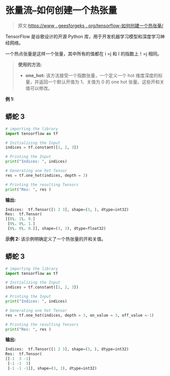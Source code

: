 # 张量流–如何创建一个热张量

> 原文:[https://www . geesforgeks . org/tensorflow-如何创建一个热张量/](https://www.geeksforgeeks.org/tensorflow-how-to-create-one-hot-tensor/)

TensorFlow 是谷歌设计的开源 Python 库，用于开发机器学习模型和深度学习神经网络。

一个热点张量是这样一个张量，其中所有的值都在 i =j 和 I 的指数上！=j 相同。

> **使用的方法:**
> 
> *   **one_hot:** 该方法接受一个指数张量，一个定义一个 hot 维度深度的标量，并返回一个默认开值为 1、关值为 0 的 one hot 张量。这些开和关值可以修改。

**例 1:**

## 蟒蛇 3

```py
# importing the library
import tensorflow as tf

# Initializing the Input
indices = tf.constant([1, 2, 3])

# Printing the Input
print("Indices: ", indices)

# Generating one hot Tensor
res = tf.one_hot(indices, depth = 3)

# Printing the resulting Tensors
print("Res: ", res )
```

**输出:**

```py
Indices:  tf.Tensor([1 2 3], shape=(3, ), dtype=int32)
Res:  tf.Tensor(
[[0\. 1\. 0.]
 [0\. 0\. 1.]
 [0\. 0\. 0.]], shape=(3, 3), dtype=float32)

```

**示例 2:** 该示例明确定义了一个热张量的开和关值。

## 蟒蛇 3

```py
# importing the library
import tensorflow as tf

# Initializing the Input
indices = tf.constant([1, 2, 3])

# Printing the Input
print("Indices: ", indices)

# Generating one hot Tensor
res = tf.one_hot(indices, depth = 3, on_value = 3, off_value =-1)

# Printing the resulting Tensors
print("Res: ", res )
```

**输出:**

```py
Indices:  tf.Tensor([1 2 3], shape=(3, ), dtype=int32)
Res:  tf.Tensor(
[[-1  3 -1]
 [-1 -1  3]
 [-1 -1 -1]], shape=(3, 3), dtype=int32)

```